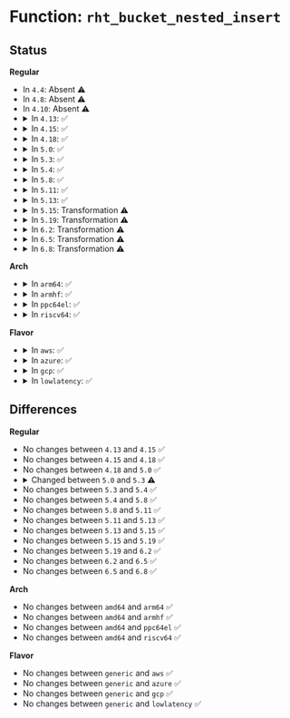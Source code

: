 # Function: <code>rht_bucket_nested_insert</code>

## Status
<b>Regular</b>
<ul>
<li>
In <code>4.4</code>: Absent ⚠️
</li>
<li>
In <code>4.8</code>: Absent ⚠️
</li>
<li>
In <code>4.10</code>: Absent ⚠️
</li>
<li>
<details>
<summary>In <code>4.13</code>: ✅</summary>

```c
struct rhash_head **rht_bucket_nested_insert(struct rhashtable *ht, struct bucket_table *tbl, unsigned int hash);
```

**Collision:** Unique Global

**Inline:** No

**Transformation:** False

**Instances:**

```
In lib/rhashtable.c (ffffffff8146b550)
Location: lib/rhashtable.c:1121
Inline: False
Direct callers:
  - security/apparmor/policy_unpack.c:unpack_profile
  - net/netlink/af_netlink.c:netlink_insert
  - net/ipv6/seg6_hmac.c:seg6_hmac_info_add
```
**Symbols:**

```
ffffffff8146b550-ffffffff8146b62c: rht_bucket_nested_insert (STB_GLOBAL)
```
</details>
</li>
<li>
<details>
<summary>In <code>4.15</code>: ✅</summary>

```c
struct rhash_head **rht_bucket_nested_insert(struct rhashtable *ht, struct bucket_table *tbl, unsigned int hash);
```

**Collision:** Unique Global

**Inline:** No

**Transformation:** False

**Instances:**

```
In lib/rhashtable.c (ffffffff81497840)
Location: lib/rhashtable.c:1124
Inline: False
Direct callers:
  - ipc/util.c:ipc_addid
  - security/apparmor/policy_unpack.c:unpack_profile
  - net/sched/act_api.c:tc_setup_cb_egdev_register
  - net/netlink/af_netlink.c:netlink_insert
  - net/ipv4/ipmr.c:ipmr_mfc_add
  - net/ipv6/seg6_hmac.c:seg6_hmac_info_add
```
**Symbols:**

```
ffffffff81497840-ffffffff8149791c: rht_bucket_nested_insert (STB_GLOBAL)
```
</details>
</li>
<li>
<details>
<summary>In <code>4.18</code>: ✅</summary>

```c
struct rhash_head **rht_bucket_nested_insert(struct rhashtable *ht, struct bucket_table *tbl, unsigned int hash);
```

**Collision:** Unique Global

**Inline:** No

**Transformation:** False

**Instances:**

```
In lib/rhashtable.c (ffffffff814cc780)
Location: lib/rhashtable.c:1222
Inline: False
Direct callers:
  - ipc/util.c:ipc_addid
  - security/apparmor/policy_unpack.c:unpack_profile
  - net/sched/act_api.c:tc_setup_cb_egdev_register
  - net/netlink/af_netlink.c:netlink_insert
  - net/ipv4/ipmr.c:ipmr_mfc_add
  - net/ipv6/ip6mr.c:ip6mr_mfc_add
  - net/ipv6/seg6_hmac.c:seg6_hmac_info_add
```
**Symbols:**

```
ffffffff814cc780-ffffffff814cc85c: rht_bucket_nested_insert (STB_GLOBAL)
```
</details>
</li>
<li>
<details>
<summary>In <code>5.0</code>: ✅</summary>

```c
struct rhash_head **rht_bucket_nested_insert(struct rhashtable *ht, struct bucket_table *tbl, unsigned int hash);
```

**Collision:** Unique Global

**Inline:** No

**Transformation:** False

**Instances:**

```
In lib/rhashtable.c (ffffffff814e0dd0)
Location: lib/rhashtable.c:1215
Inline: False
Direct callers:
  - kernel/bpf/offload.c:bpf_offload_dev_netdev_register
  - ipc/util.c:ipc_addid
  - security/apparmor/policy_unpack.c:unpack_profile
  - net/sched/cls_api.c:__tc_indr_block_cb_register
  - net/netlink/af_netlink.c:netlink_insert
  - net/ipv4/ipmr.c:ipmr_mfc_add
  - net/xfrm/xfrm_policy.c:xfrm_policy_inexact_alloc_bin
  - net/ipv6/ip6mr.c:ip6mr_mfc_add
  - net/ipv6/seg6_hmac.c:seg6_hmac_info_add
```
**Symbols:**

```
ffffffff814e0dd0-ffffffff814e0e50: rht_bucket_nested_insert (STB_GLOBAL)
```
</details>
</li>
<li>
<details>
<summary>In <code>5.3</code>: ✅</summary>

```c
struct rhash_lock_head **rht_bucket_nested_insert(struct rhashtable *ht, struct bucket_table *tbl, unsigned int hash);
```

**Collision:** Unique Global

**Inline:** No

**Transformation:** False

**Instances:**

```
In lib/rhashtable.c (ffffffff8150cca0)
Location: lib/rhashtable.c:1207
Inline: False
Direct callers:
  - kernel/bpf/offload.c:bpf_offload_dev_netdev_register
  - ipc/util.c:ipc_addid
  - lib/rhashtable.c:rhashtable_insert_slow
  - net/sched/cls_api.c:__tc_indr_block_cb_register
  - net/netlink/af_netlink.c:__netlink_insert
  - net/ipv4/inet_fragment.c:inet_frag_create
  - net/ipv4/ipmr.c:ipmr_mfc_add
  - net/xfrm/xfrm_policy.c:xfrm_policy_inexact_alloc_bin
  - net/ipv6/ip6mr.c:ip6mr_mfc_add
  - net/ipv6/seg6_hmac.c:seg6_hmac_info_add
```
**Symbols:**

```
ffffffff8150cca0-ffffffff8150cd49: rht_bucket_nested_insert (STB_GLOBAL)
```
</details>
</li>
<li>
<details>
<summary>In <code>5.4</code>: ✅</summary>

```c
struct rhash_lock_head **rht_bucket_nested_insert(struct rhashtable *ht, struct bucket_table *tbl, unsigned int hash);
```

**Collision:** Unique Global

**Inline:** No

**Transformation:** False

**Instances:**

```
In lib/rhashtable.c (ffffffff8152aaf0)
Location: lib/rhashtable.c:1207
Inline: False
Direct callers:
  - kernel/bpf/offload.c:bpf_offload_dev_netdev_register
  - ipc/util.c:ipc_addid
  - lib/rhashtable.c:rhashtable_insert_slow
  - net/core/flow_offload.c:__flow_indr_block_cb_register
  - net/netlink/af_netlink.c:__netlink_insert
  - net/ipv4/inet_fragment.c:inet_frag_create
  - net/ipv4/ipmr.c:ipmr_mfc_add
  - net/xfrm/xfrm_policy.c:xfrm_policy_inexact_alloc_bin
  - net/ipv6/ip6mr.c:ip6mr_mfc_add
  - net/ipv6/seg6_hmac.c:seg6_hmac_info_add
```
**Symbols:**

```
ffffffff8152aaf0-ffffffff8152ab9e: rht_bucket_nested_insert (STB_GLOBAL)
```
</details>
</li>
<li>
<details>
<summary>In <code>5.8</code>: ✅</summary>

```c
struct rhash_lock_head **rht_bucket_nested_insert(struct rhashtable *ht, struct bucket_table *tbl, unsigned int hash);
```

**Collision:** Unique Global

**Inline:** No

**Transformation:** False

**Instances:**

```
In lib/rhashtable.c (ffffffff8158e130)
Location: lib/rhashtable.c:1214
Inline: False
Direct callers:
  - lib/rhashtable.c:rhashtable_try_insert
```
**Symbols:**

```
ffffffff8158e130-ffffffff8158e1d7: rht_bucket_nested_insert (STB_GLOBAL)
```
</details>
</li>
<li>
<details>
<summary>In <code>5.11</code>: ✅</summary>

```c
struct rhash_lock_head **rht_bucket_nested_insert(struct rhashtable *ht, struct bucket_table *tbl, unsigned int hash);
```

**Collision:** Unique Global

**Inline:** No

**Transformation:** False

**Instances:**

```
In lib/rhashtable.c (ffffffff815aacc0)
Location: lib/rhashtable.c:1214
Inline: False
Direct callers:
  - lib/rhashtable.c:rhashtable_try_insert
```
**Symbols:**

```
ffffffff815aacc0-ffffffff815aad67: rht_bucket_nested_insert (STB_GLOBAL)
```
</details>
</li>
<li>
<details>
<summary>In <code>5.13</code>: ✅</summary>

```c
struct rhash_lock_head **rht_bucket_nested_insert(struct rhashtable *ht, struct bucket_table *tbl, unsigned int hash);
```

**Collision:** Unique Global

**Inline:** No

**Transformation:** False

**Instances:**

```
In lib/rhashtable.c (ffffffff815b57d0)
Location: lib/rhashtable.c:1214
Inline: False
Direct callers:
  - lib/rhashtable.c:rhashtable_try_insert
```
**Symbols:**

```
ffffffff815b57d0-ffffffff815b5877: rht_bucket_nested_insert (STB_GLOBAL)
```
</details>
</li>
<li>
<details>
<summary>In <code>5.15</code>: Transformation ⚠️</summary>

```c
struct rhash_lock_head **rht_bucket_nested_insert(struct rhashtable *ht, struct bucket_table *tbl, unsigned int hash);
```

**Collision:** Unique Global

**Inline:** No

**Transformation:** True

**Instances:**

```
In lib/rhashtable.c (0)
Location: lib/rhashtable.c:1214
Inline: False
Direct callers:
  - lib/rhashtable.c:rhashtable_try_insert
  - net/ipv6/ioam6.c:ioam6_genl_addsc
  - net/ipv6/ioam6.c:ioam6_genl_addns
```
**Symbols:**

```
ffffffff81cdab20-ffffffff81cdab8c: rht_bucket_nested_insert.cold (STB_LOCAL)
ffffffff8161bc30-ffffffff8161bd09: rht_bucket_nested_insert (STB_GLOBAL)
```
</details>
</li>
<li>
<details>
<summary>In <code>5.19</code>: Transformation ⚠️</summary>

```c
struct rhash_lock_head **rht_bucket_nested_insert(struct rhashtable *ht, struct bucket_table *tbl, unsigned int hash);
```

**Collision:** Unique Global

**Inline:** No

**Transformation:** True

**Instances:**

```
In lib/rhashtable.c (0)
Location: lib/rhashtable.c:1214
Inline: False
Direct callers:
  - lib/rhashtable.c:rhashtable_try_insert
  - net/ipv6/ioam6.c:ioam6_genl_addsc
  - net/ipv6/ioam6.c:ioam6_genl_addns
```
**Symbols:**

```
ffffffff81e933f0-ffffffff81e9345c: rht_bucket_nested_insert.cold (STB_LOCAL)
ffffffff816e9600-ffffffff816e96f9: rht_bucket_nested_insert (STB_GLOBAL)
```
</details>
</li>
<li>
<details>
<summary>In <code>6.2</code>: Transformation ⚠️</summary>

```c
struct rhash_lock_head **rht_bucket_nested_insert(struct rhashtable *ht, struct bucket_table *tbl, unsigned int hash);
```

**Collision:** Unique Global

**Inline:** No

**Transformation:** True

**Instances:**

```
In lib/rhashtable.c (0)
Location: lib/rhashtable.c:1218
Inline: False
Direct callers:
  - lib/rhashtable.c:rhashtable_try_insert
  - net/ipv6/ioam6.c:ioam6_genl_addsc
  - net/ipv6/ioam6.c:ioam6_genl_addns
```
**Symbols:**

```
ffffffff8207855c-ffffffff820785c8: rht_bucket_nested_insert.cold (STB_LOCAL)
ffffffff817d9780-ffffffff817d9879: rht_bucket_nested_insert (STB_GLOBAL)
```
</details>
</li>
<li>
<details>
<summary>In <code>6.5</code>: Transformation ⚠️</summary>

```c
struct rhash_lock_head **rht_bucket_nested_insert(struct rhashtable *ht, struct bucket_table *tbl, unsigned int hash);
```

**Collision:** Unique Global

**Inline:** No

**Transformation:** True

**Instances:**

```
In lib/rhashtable.c (0)
Location: lib/rhashtable.c:1218
Inline: False
Direct callers:
  - lib/rhashtable.c:rhashtable_try_insert
  - net/ipv6/ioam6.c:ioam6_genl_addsc
  - net/ipv6/ioam6.c:ioam6_genl_addns
```
**Symbols:**

```
ffffffff820f8ad2-ffffffff820f8b44: rht_bucket_nested_insert.cold (STB_LOCAL)
ffffffff81818b30-ffffffff81818bf4: rht_bucket_nested_insert (STB_GLOBAL)
```
</details>
</li>
<li>
<details>
<summary>In <code>6.8</code>: Transformation ⚠️</summary>

```c
struct rhash_lock_head **rht_bucket_nested_insert(struct rhashtable *ht, struct bucket_table *tbl, unsigned int hash);
```

**Collision:** Unique Global

**Inline:** No

**Transformation:** True

**Instances:**

```
In lib/rhashtable.c (0)
Location: lib/rhashtable.c:1218
Inline: False
Direct callers:
  - lib/rhashtable.c:rhashtable_try_insert
  - net/ipv6/ioam6.c:ioam6_genl_addsc
  - net/ipv6/ioam6.c:ioam6_genl_addns
```
**Symbols:**

```
ffffffff821d65f3-ffffffff821d6665: rht_bucket_nested_insert.cold (STB_LOCAL)
ffffffff8185de60-ffffffff8185df24: rht_bucket_nested_insert (STB_GLOBAL)
```
</details>
</li>
</ul>
<b>Arch</b>
<ul>
<li>
<details>
<summary>In <code>arm64</code>: ✅</summary>

```c
struct rhash_lock_head **rht_bucket_nested_insert(struct rhashtable *ht, struct bucket_table *tbl, unsigned int hash);
```

**Collision:** Unique Global

**Inline:** No

**Transformation:** False

**Instances:**

```
In lib/rhashtable.c (ffff800010635c48)
Location: lib/rhashtable.c:1207
Inline: False
Direct callers:
  - kernel/bpf/offload.c:bpf_offload_dev_netdev_register
  - ipc/util.c:ipc_addid
  - lib/rhashtable.c:rhashtable_insert_slow
  - net/core/flow_offload.c:__flow_indr_block_cb_register
  - net/netlink/af_netlink.c:__netlink_insert
  - net/ipv4/inet_fragment.c:inet_frag_create
  - net/ipv4/ipmr.c:ipmr_mfc_add
  - net/xfrm/xfrm_policy.c:xfrm_policy_inexact_alloc_bin
  - net/ipv6/ip6mr.c:ip6mr_mfc_add
  - net/ipv6/seg6_hmac.c:seg6_hmac_info_add
```
**Symbols:**

```
ffff800010635c48-ffff800010635cfc: rht_bucket_nested_insert (STB_GLOBAL)
```
</details>
</li>
<li>
<details>
<summary>In <code>armhf</code>: ✅</summary>

```c
struct rhash_lock_head **rht_bucket_nested_insert(struct rhashtable *ht, struct bucket_table *tbl, unsigned int hash);
```

**Collision:** Unique Global

**Inline:** No

**Transformation:** False

**Instances:**

```
In lib/rhashtable.c (c07dbbd4)
Location: lib/rhashtable.c:1207
Inline: False
Direct callers:
  - kernel/bpf/offload.c:bpf_offload_dev_netdev_register
  - ipc/util.c:ipc_addid
  - lib/rhashtable.c:rhashtable_insert_slow
  - net/core/flow_offload.c:__flow_indr_block_cb_register
  - net/netlink/af_netlink.c:__netlink_insert
  - net/ipv4/inet_fragment.c:inet_frag_create
  - net/ipv4/ipmr.c:ipmr_mfc_add
  - net/xfrm/xfrm_policy.c:xfrm_policy_inexact_alloc_bin
  - net/ipv6/ip6mr.c:ip6mr_mfc_add
  - net/ipv6/seg6_hmac.c:seg6_hmac_info_add
```
**Symbols:**

```
c07dbbd4-c07dbc9c: rht_bucket_nested_insert (STB_GLOBAL)
```
</details>
</li>
<li>
<details>
<summary>In <code>ppc64el</code>: ✅</summary>

```c
struct rhash_lock_head **rht_bucket_nested_insert(struct rhashtable *ht, struct bucket_table *tbl, unsigned int hash);
```

**Collision:** Unique Global

**Inline:** No

**Transformation:** False

**Instances:**

```
In lib/rhashtable.c (c0000000007dc0c0)
Location: lib/rhashtable.c:1207
Inline: False
Direct callers:
  - kernel/bpf/offload.c:bpf_offload_dev_netdev_register
  - ipc/util.c:ipc_addid
  - lib/rhashtable.c:rhashtable_insert_slow
  - net/core/flow_offload.c:__flow_indr_block_cb_register
  - net/netlink/af_netlink.c:__netlink_insert
  - net/ipv4/inet_fragment.c:inet_frag_create
  - net/ipv4/ipmr.c:ipmr_mfc_add
  - net/xfrm/xfrm_policy.c:xfrm_policy_inexact_alloc_bin
  - net/ipv6/ip6mr.c:ip6mr_mfc_add
  - net/ipv6/seg6_hmac.c:seg6_hmac_info_add
```
**Symbols:**

```
c0000000007dc0c0-c0000000007dc1f0: rht_bucket_nested_insert (STB_GLOBAL)
```
</details>
</li>
<li>
<details>
<summary>In <code>riscv64</code>: ✅</summary>

```c
struct rhash_lock_head **rht_bucket_nested_insert(struct rhashtable *ht, struct bucket_table *tbl, unsigned int hash);
```

**Collision:** Unique Global

**Inline:** No

**Transformation:** False

**Instances:**

```
In lib/rhashtable.c (ffffffe0004636b2)
Location: lib/rhashtable.c:1207
Inline: False
Direct callers:
  - kernel/bpf/offload.c:bpf_offload_dev_netdev_register
  - ipc/util.c:ipc_addid
  - lib/rhashtable.c:rhashtable_insert_slow
  - net/core/flow_offload.c:__flow_indr_block_cb_register
  - net/netlink/af_netlink.c:__netlink_insert
  - net/ipv4/inet_fragment.c:inet_frag_create
  - net/ipv4/ipmr.c:ipmr_mfc_add
  - net/xfrm/xfrm_policy.c:xfrm_policy_inexact_alloc_bin
  - net/ipv6/ip6mr.c:ip6mr_mfc_add
  - net/ipv6/seg6_hmac.c:seg6_hmac_info_add
```
**Symbols:**

```
ffffffe0004636b2-ffffffe000463752: rht_bucket_nested_insert (STB_GLOBAL)
```
</details>
</li>
</ul>
<b>Flavor</b>
<ul>
<li>
<details>
<summary>In <code>aws</code>: ✅</summary>

```c
struct rhash_lock_head **rht_bucket_nested_insert(struct rhashtable *ht, struct bucket_table *tbl, unsigned int hash);
```

**Collision:** Unique Global

**Inline:** No

**Transformation:** False

**Instances:**

```
In lib/rhashtable.c (ffffffff815230d0)
Location: lib/rhashtable.c:1207
Inline: False
Direct callers:
  - kernel/bpf/offload.c:bpf_offload_dev_netdev_register
  - ipc/util.c:ipc_addid
  - lib/rhashtable.c:rhashtable_insert_slow
  - net/core/flow_offload.c:__flow_indr_block_cb_register
  - net/netlink/af_netlink.c:__netlink_insert
  - net/ipv4/inet_fragment.c:inet_frag_create
  - net/ipv4/ipmr.c:ipmr_mfc_add
  - net/xfrm/xfrm_policy.c:xfrm_policy_inexact_alloc_bin
  - net/ipv6/ip6mr.c:ip6mr_mfc_add
  - net/ipv6/seg6_hmac.c:seg6_hmac_info_add
```
**Symbols:**

```
ffffffff815230d0-ffffffff8152317e: rht_bucket_nested_insert (STB_GLOBAL)
```
</details>
</li>
<li>
<details>
<summary>In <code>azure</code>: ✅</summary>

```c
struct rhash_lock_head **rht_bucket_nested_insert(struct rhashtable *ht, struct bucket_table *tbl, unsigned int hash);
```

**Collision:** Unique Global

**Inline:** No

**Transformation:** False

**Instances:**

```
In lib/rhashtable.c (ffffffff815133b0)
Location: lib/rhashtable.c:1207
Inline: False
Direct callers:
  - kernel/bpf/offload.c:bpf_offload_dev_netdev_register
  - ipc/util.c:ipc_addid
  - lib/rhashtable.c:rhashtable_insert_slow
  - net/core/flow_offload.c:__flow_indr_block_cb_register
  - net/netlink/af_netlink.c:__netlink_insert
  - net/ipv4/inet_fragment.c:inet_frag_create
  - net/ipv4/ipmr.c:ipmr_mfc_add
  - net/xfrm/xfrm_policy.c:xfrm_policy_inexact_alloc_bin
  - net/ipv6/ip6mr.c:ip6mr_mfc_add
  - net/ipv6/seg6_hmac.c:seg6_hmac_info_add
```
**Symbols:**

```
ffffffff815133b0-ffffffff8151345e: rht_bucket_nested_insert (STB_GLOBAL)
```
</details>
</li>
<li>
<details>
<summary>In <code>gcp</code>: ✅</summary>

```c
struct rhash_lock_head **rht_bucket_nested_insert(struct rhashtable *ht, struct bucket_table *tbl, unsigned int hash);
```

**Collision:** Unique Global

**Inline:** No

**Transformation:** False

**Instances:**

```
In lib/rhashtable.c (ffffffff8151f160)
Location: lib/rhashtable.c:1207
Inline: False
Direct callers:
  - kernel/bpf/offload.c:bpf_offload_dev_netdev_register
  - ipc/util.c:ipc_addid
  - lib/rhashtable.c:rhashtable_insert_slow
  - net/core/flow_offload.c:__flow_indr_block_cb_register
  - net/netlink/af_netlink.c:__netlink_insert
  - net/ipv4/inet_fragment.c:inet_frag_create
  - net/ipv4/ipmr.c:ipmr_mfc_add
  - net/xfrm/xfrm_policy.c:xfrm_policy_inexact_alloc_bin
  - net/ipv6/ip6mr.c:ip6mr_mfc_add
  - net/ipv6/seg6_hmac.c:seg6_hmac_info_add
```
**Symbols:**

```
ffffffff8151f160-ffffffff8151f20e: rht_bucket_nested_insert (STB_GLOBAL)
```
</details>
</li>
<li>
<details>
<summary>In <code>lowlatency</code>: ✅</summary>

```c
struct rhash_lock_head **rht_bucket_nested_insert(struct rhashtable *ht, struct bucket_table *tbl, unsigned int hash);
```

**Collision:** Unique Global

**Inline:** No

**Transformation:** False

**Instances:**

```
In lib/rhashtable.c (ffffffff81538b80)
Location: lib/rhashtable.c:1207
Inline: False
Direct callers:
  - kernel/bpf/offload.c:bpf_offload_dev_netdev_register
  - ipc/util.c:ipc_addid
  - lib/rhashtable.c:rhashtable_insert_slow
  - net/core/flow_offload.c:__flow_indr_block_cb_register
  - net/netlink/af_netlink.c:__netlink_insert
  - net/ipv4/inet_fragment.c:inet_frag_create
  - net/ipv4/ipmr.c:ipmr_mfc_add
  - net/xfrm/xfrm_policy.c:xfrm_policy_inexact_alloc_bin
  - net/ipv6/ip6mr.c:ip6mr_mfc_add
  - net/ipv6/seg6_hmac.c:seg6_hmac_info_add
```
**Symbols:**

```
ffffffff81538b80-ffffffff81538c2e: rht_bucket_nested_insert (STB_GLOBAL)
```
</details>
</li>
</ul>

## Differences
<b>Regular</b>
<ul>
<li>
No changes between <code>4.13</code> and <code>4.15</code> ✅
</li>
<li>
No changes between <code>4.15</code> and <code>4.18</code> ✅
</li>
<li>
No changes between <code>4.18</code> and <code>5.0</code> ✅
</li>
<li>
<details>
<summary>Changed between <code>5.0</code> and <code>5.3</code> ⚠️</summary>
<ul>
<li>
<b>Return type changed. </b>
<code>struct rhash_head **</code> ➡️ <code>struct rhash_lock_head **</code>
</li>
</ul>
</details>
</li>
<li>
No changes between <code>5.3</code> and <code>5.4</code> ✅
</li>
<li>
No changes between <code>5.4</code> and <code>5.8</code> ✅
</li>
<li>
No changes between <code>5.8</code> and <code>5.11</code> ✅
</li>
<li>
No changes between <code>5.11</code> and <code>5.13</code> ✅
</li>
<li>
No changes between <code>5.13</code> and <code>5.15</code> ✅
</li>
<li>
No changes between <code>5.15</code> and <code>5.19</code> ✅
</li>
<li>
No changes between <code>5.19</code> and <code>6.2</code> ✅
</li>
<li>
No changes between <code>6.2</code> and <code>6.5</code> ✅
</li>
<li>
No changes between <code>6.5</code> and <code>6.8</code> ✅
</li>
</ul>
<b>Arch</b>
<ul>
<li>
No changes between <code>amd64</code> and <code>arm64</code> ✅
</li>
<li>
No changes between <code>amd64</code> and <code>armhf</code> ✅
</li>
<li>
No changes between <code>amd64</code> and <code>ppc64el</code> ✅
</li>
<li>
No changes between <code>amd64</code> and <code>riscv64</code> ✅
</li>
</ul>
<b>Flavor</b>
<ul>
<li>
No changes between <code>generic</code> and <code>aws</code> ✅
</li>
<li>
No changes between <code>generic</code> and <code>azure</code> ✅
</li>
<li>
No changes between <code>generic</code> and <code>gcp</code> ✅
</li>
<li>
No changes between <code>generic</code> and <code>lowlatency</code> ✅
</li>
</ul>
